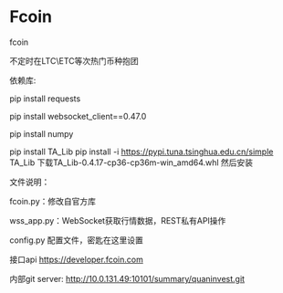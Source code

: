 # Fcoin
fcoin


不定时在LTC\ETC等次热门币种抱团

依赖库:

pip install requests

pip install websocket_client==0.47.0

pip install numpy

pip install TA_Lib
pip install  -i https://pypi.tuna.tsinghua.edu.cn/simple TA_Lib
下载TA_Lib-0.4.17-cp36-cp36m-win_amd64.whl 然后安装

文件说明：

fcoin.py：修改自官方库

wss_app.py：WebSocket获取行情数据，REST私有API操作

config.py 配置文件，密匙在这里设置


接口api
https://developer.fcoin.com

内部git server:
http://10.0.131.49:10101/summary/quaninvest.git


